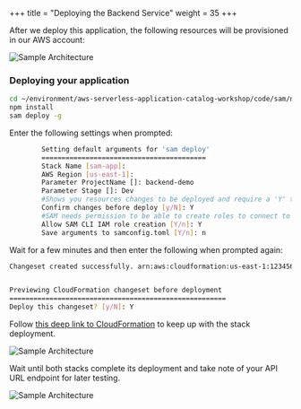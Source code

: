 +++
title = "Deploying the Backend Service"
weight = 35
+++

After we deploy this application, the following resources will be provisioned in our AWS account:

![Sample Architecture](/images/architecture.png?width=40pc)

### Deploying your application

```sh
cd ~/environment/aws-serverless-application-catalog-workshop/code/sam/nodejs/
npm install
sam deploy -g
```

Enter the following settings when prompted:

```sh
        Setting default arguments for 'sam deploy'
        =========================================
        Stack Name [sam-app]: 
        AWS Region [us-east-1]: 
        Parameter ProjectName []: backend-demo
        Parameter Stage []: Dev
        #Shows you resources changes to be deployed and require a 'Y' to initiate deploy
        Confirm changes before deploy [y/N]: Y
        #SAM needs permission to be able to create roles to connect to the resources in your template
        Allow SAM CLI IAM role creation [Y/n]: Y
        Save arguments to samconfig.toml [Y/n]: n
```

Wait for a few minutes and then enter the following when prompted again:


```sh
Changeset created successfully. arn:aws:cloudformation:us-east-1:1234567890:changeSet/samcli-deploy135353414/3d893bb8-2ecf-4491-9022-0644f5534da


Previewing CloudFormation changeset before deployment
======================================================
Deploy this changeset? [y/N]: Y
```

Follow [this deep link to CloudFormation](https://console.aws.amazon.com/cloudformation/home#/stacks?filteringText=sam-&filteringStatus=active&viewNested=true&hideStacks=false&stackId=) to keep up with the stack deployment.

![Sample Architecture](/images/samstacks.png)

Wait until both stacks complete its deployment and take note of your API URL endpoint for later testing.

![Sample Architecture](/images/samstackcomplete.png)

